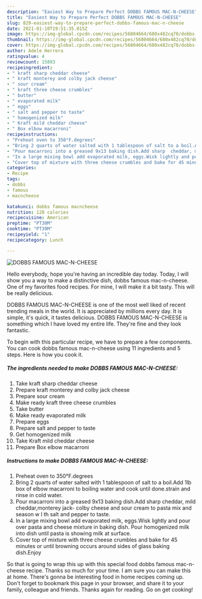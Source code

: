 ```yaml
---
description: "Easiest Way to Prepare Perfect DOBBS FAMOUS MAC-N-CHEESE"
title: "Easiest Way to Prepare Perfect DOBBS FAMOUS MAC-N-CHEESE"
slug: 829-easiest-way-to-prepare-perfect-dobbs-famous-mac-n-cheese
date: 2021-01-10T19:51:35.015Z
image: https://img-global.cpcdn.com/recipes/56804664/680x482cq70/dobbs-famous-mac-n-cheese-recipe-main-photo.jpg
thumbnail: https://img-global.cpcdn.com/recipes/56804664/680x482cq70/dobbs-famous-mac-n-cheese-recipe-main-photo.jpg
cover: https://img-global.cpcdn.com/recipes/56804664/680x482cq70/dobbs-famous-mac-n-cheese-recipe-main-photo.jpg
author: Adele Herrera
ratingvalue: 4
reviewcount: 15893
recipeingredient:
- " kraft sharp cheddar cheese"
- " kraft monterey and colby jack cheese"
- " sour cream"
- " kraft three cheese crumbles"
- " butter"
- " evaporated milk"
- " eggs"
- " salt and pepper to taste"
- " homogenized milk"
- " Kraft mild cheddar cheese"
- " Box elbow macarroni"
recipeinstructions:
- "Preheat oven to 350°F.degrees"
- "Bring 2 quarts of water salted with 1 tablespoon of salt to a boil.Add 1lb box of elbow macarroni to boiling water and cook until done.strain and rinse in cold water."
- "Pour macarroni into a greased 9x13 baking dish.Add sharp  cheddar, mild cheddar,monterey jack- colby cheese and sour cream to pasta mix and season w I th salt and pepper to taste."
- "In a large mixing bowl add evaporated milk, eggs.Wisk lightly and pour over pasta and cheese mixture in baking dish. Pour homogenized milk into dish until pasta is showing milk at surface."
- "Cover top of mixture with three cheese crumbles and bake for 45 minutes or until browning occurs around sides of glass baking dish.Enjoy"
categories:
- Recipe
tags:
- dobbs
- famous
- macncheese

katakunci: dobbs famous macncheese 
nutrition: 128 calories
recipecuisine: American
preptime: "PT30M"
cooktime: "PT39M"
recipeyield: "1"
recipecategory: Lunch

---
```



![DOBBS FAMOUS MAC-N-CHEESE](https://img-global.cpcdn.com/recipes/56804664/680x482cq70/dobbs-famous-mac-n-cheese-recipe-main-photo.jpg)

Hello everybody, hope you're having an incredible day today. Today, I will show you a way to make a distinctive dish, dobbs famous mac-n-cheese. One of my favorites food recipes. For mine, I will make it a bit tasty. This will be really delicious.

DOBBS FAMOUS MAC-N-CHEESE is one of the most well liked of recent trending meals in the world. It is appreciated by millions every day. It is simple, it's quick, it tastes delicious. DOBBS FAMOUS MAC-N-CHEESE is something which I have loved my entire life. They're fine and they look fantastic.




To begin with this particular recipe, we have to prepare a few components. You can cook dobbs famous mac-n-cheese using 11 ingredients and 5 steps. Here is how you cook it.

<!--inarticleads1-->

##### The ingredients needed to make DOBBS FAMOUS MAC-N-CHEESE:

1. Take  kraft sharp cheddar cheese
1. Prepare  kraft monterey and colby jack cheese
1. Prepare  sour cream
1. Make ready  kraft three cheese crumbles
1. Take  butter
1. Make ready  evaporated milk
1. Prepare  eggs
1. Prepare  salt and pepper to taste
1. Get  homogenized milk
1. Take  Kraft mild cheddar cheese
1. Prepare  Box elbow macarroni




<!--inarticleads2-->

##### Instructions to make DOBBS FAMOUS MAC-N-CHEESE:

1. Preheat oven to 350°F.degrees
1. Bring 2 quarts of water salted with 1 tablespoon of salt to a boil.Add 1lb box of elbow macarroni to boiling water and cook until done.strain and rinse in cold water.
1. Pour macarroni into a greased 9x13 baking dish.Add sharp  cheddar, mild cheddar,monterey jack- colby cheese and sour cream to pasta mix and season w I th salt and pepper to taste.
1. In a large mixing bowl add evaporated milk, eggs.Wisk lightly and pour over pasta and cheese mixture in baking dish. Pour homogenized milk into dish until pasta is showing milk at surface.
1. Cover top of mixture with three cheese crumbles and bake for 45 minutes or until browning occurs around sides of glass baking dish.Enjoy




So that is going to wrap this up with this special food dobbs famous mac-n-cheese recipe. Thanks so much for your time. I am sure you can make this at home. There's gonna be interesting food in home recipes coming up. Don't forget to bookmark this page in your browser, and share it to your family, colleague and friends. Thanks again for reading. Go on get cooking!
